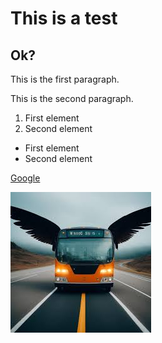 # This is a test
## Ok?

This is the first paragraph.

This is the second paragraph.

1. First element
2. Second element

- First element
- Second element

[Google](https://www.google.com)

![Pic](https://github.com/NeoZi12/nodeProject/blob/main/images.jpg)
